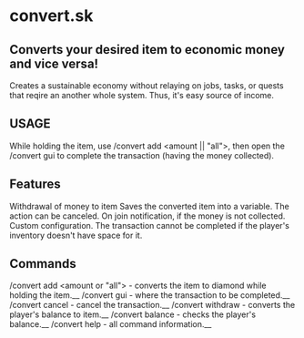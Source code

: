 # convert.sk
Converts your desired item to economic money and vice versa!
---------
Creates a sustainable economy without relaying on jobs, tasks, or quests that reqire an another whole system.  Thus, it's easy source of income.

## USAGE
While holding the item, use /convert add <amount || "all">, then open the /convert gui to complete the transaction (having the money collected).

## Features
Withdrawal of money to item
Saves the converted item into a variable.
The action can be canceled.
On join notification, if the money is not collected.
Custom configuration.
The transaction cannot be completed if the player's inventory doesn't have space for it.

## Commands
/convert add <amount or "all"> - converts the item to diamond while holding the item.__
/convert gui - where the transaction to be completed.__
/convert cancel - cancel the transaction.__
/convert withdraw <amount> - converts the player's balance to item.__
/convert balance - checks the player's balance.__
/convert help - all command information.__

